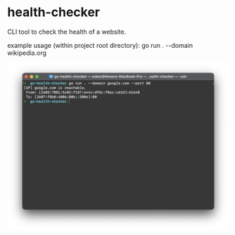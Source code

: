 # health-checker

CLI tool to check the health of a website.

example usage (within project root directory):
go run . --domain wikipedia.org

![Preview](./preview.png)
